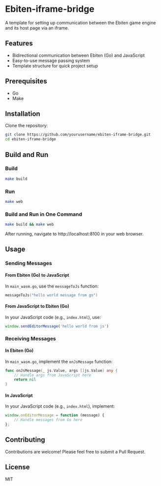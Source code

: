 # Ebiten-iframe-bridge

A template for setting up communication between the Ebiten game engine and its host page via an iframe.

## Features

- Bidirectional communication between Ebiten (Go) and JavaScript
- Easy-to-use message passing system
- Template structure for quick project setup

## Prerequisites

- Go
- Make

## Installation

Clone the repository:

```sh
git clone https://github.com/yourusername/ebiten-iframe-bridge.git
cd ebiten-iframe-bridge
```

## Build and Run

### Build

```sh
make build
```

### Run

```sh
make web
```

### Build and Run in One Command

```sh
make build && make web
```

After running, navigate to http://localhost:8100 in your web browser.

## Usage

### Sending Messages

#### From Ebiten (Go) to JavaScript

In `main_wasm.go`, use the `messageToJs` function:

```go
messageToJs("hello world message from go")
```

#### From JavaScript to Ebiten (Go)

In your JavaScript code (e.g., `index.html`), use:

```js
window.sendEditorMessage('hello world from js')
```

### Receiving Messages

#### In Ebiten (Go)

In `main_wasm.go`, implement the `onJsMessage` function:

```go
func onJsMessage(_ js.Value, args []js.Value) any {
    // Handle args from JavaScript here
    return nil
}
```

#### In JavaScript

In your JavaScript code (e.g., `index.html`), implement:

```js
window.onEditorMessage = function (message) {
    // Handle messages from Go here
};
```

## Contributing

Contributions are welcome! Please feel free to submit a Pull Request.

## License

MIT
